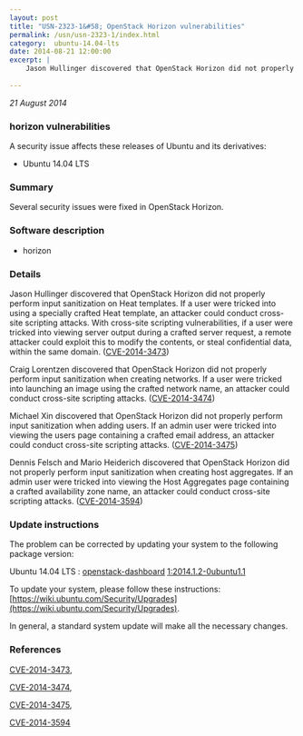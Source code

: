 ```yaml
---
layout: post
title: "USN-2323-1&#58; OpenStack Horizon vulnerabilities"
permalink: /usn/usn-2323-1/index.html
category:  ubuntu-14.04-lts
date: 2014-08-21 12:00:00
excerpt: |
    Jason Hullinger discovered that OpenStack Horizon did not properly perform input sanitization on Heat templates. If a user were tricked into using a specially crafted Heat template, an attacker could conduct cross-site scripting attacks. With cross-site scripting vulnerabilities, if a user were tricked into viewing server output during a crafted server request, a remote attacker could exploit this to modify the contents, or steal confidential data, within the same domain. ([CVE-2014-3473](http://people.ubuntu.com/~ubuntu-security/cve/CVE-2014-3473))
    
--- 
```

 
 

*21 August 2014*

### horizon vulnerabilities

A security issue affects these releases of Ubuntu and its derivatives:

* Ubuntu 14.04 LTS

### Summary

Several security issues were fixed in OpenStack Horizon. 

### Software description

* horizon 

### Details

Jason Hullinger discovered that OpenStack Horizon did not properly perform input sanitization on Heat templates. If a user were tricked into using a specially crafted Heat template, an attacker could conduct cross-site scripting attacks. With cross-site scripting vulnerabilities, if a user were tricked into viewing server output during a crafted server request, a remote attacker could exploit this to modify the contents, or steal confidential data, within the same domain. ([CVE-2014-3473](http://people.ubuntu.com/~ubuntu-security/cve/CVE-2014-3473))

Craig Lorentzen discovered that OpenStack Horizon did not properly perform input sanitization when creating networks. If a user were tricked into launching an image using the crafted network name, an attacker could conduct cross-site scripting attacks. ([CVE-2014-3474](http://people.ubuntu.com/~ubuntu-security/cve/CVE-2014-3474))

Michael Xin discovered that OpenStack Horizon did not properly perform input sanitization when adding users. If an admin user were tricked into viewing the users page containing a crafted email address, an attacker could conduct cross-site scripting attacks. ([CVE-2014-3475](http://people.ubuntu.com/~ubuntu-security/cve/CVE-2014-3475))

Dennis Felsch and Mario Heiderich discovered that OpenStack Horizon did not properly perform input sanitization when creating host aggregates. If an admin user were tricked into viewing the Host Aggregates page containing a crafted availability zone name, an attacker could conduct cross-site scripting attacks. ([CVE-2014-3594](http://people.ubuntu.com/~ubuntu-security/cve/CVE-2014-3594)) 

### Update instructions

The problem can be corrected by updating your system to the following package version:

Ubuntu 14.04 LTS
 : [openstack-dashboard](https://launchpad.net/ubuntu/+source/horizon) <span> [1:2014.1.2-0ubuntu1.1](https://launchpad.net/ubuntu/+source/horizon/1:2014.1.2-0ubuntu1.1) </span> 

To update your system, please follow these instructions: [https://wiki.ubuntu.com/Security/Upgrades](https://wiki.ubuntu.com/Security/Upgrades).

In general, a standard system update will make all the necessary changes. 

### References

 
 [CVE-2014-3473](http://people.ubuntu.com/~ubuntu-security/cve/CVE-2014-3473), 

 [CVE-2014-3474](http://people.ubuntu.com/~ubuntu-security/cve/CVE-2014-3474), 

 [CVE-2014-3475](http://people.ubuntu.com/~ubuntu-security/cve/CVE-2014-3475), 

 [CVE-2014-3594](http://people.ubuntu.com/~ubuntu-security/cve/CVE-2014-3594)
 

